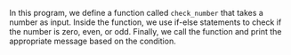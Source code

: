 In this program, we define a function called `check_number` that takes a number as input. Inside the function, we use if-else statements to check if the number is zero, even, or odd. Finally, we call the function and print the appropriate message based on the condition.
